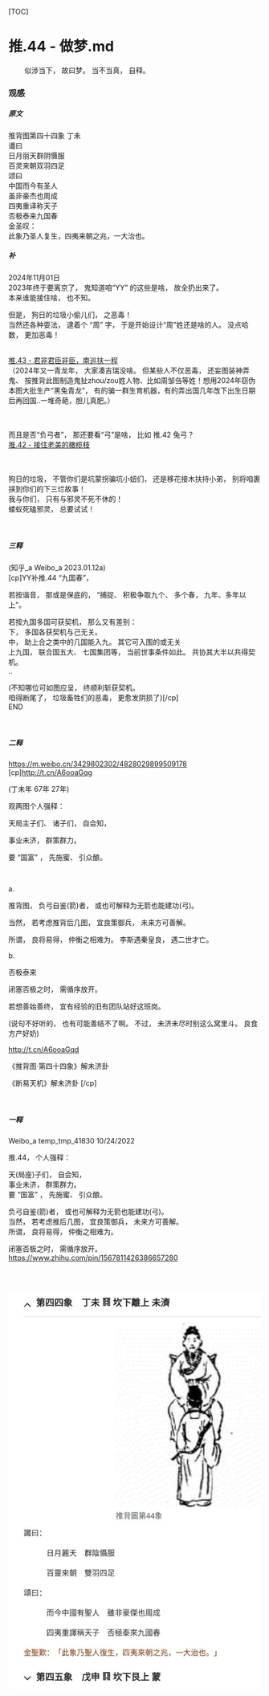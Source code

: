 [TOC]  

# 推.44 - 做梦.md  

&emsp;&emsp; 似涉当下， 故曰梦。 当不当真， 自释。 <br> 

### 观感 <br> 

##### 原文 
推背图第四十四象 丁未<br> 
   谶曰<br> 
   日月丽天群阴慑服<br> 
   百灵来朝双羽四足<br> 
   颂曰<br> 
   中国而今有圣人<br> 
   虽非豪杰也周成<br> 
   四夷重译称天子<br> 
   否极泰来九国春<br> 
   金圣叹：<br> 
   此象乃圣人复生，四夷来朝之兆，一大治也。<br> 


##### 补 
2024年11月01日 <br> 
2023年终于要离京了， 鬼知道咱“YY” 的这些是啥， 故全扔出来了。 <br> 
本来谁能接住啥， 也不知。 <br> 

但是， 狗日的垃圾小偷儿们， 之恶毒！ <br> 
当然还各种耍法， 逮着个 “周” 字， 于是开始设计“周”姓还是啥的人。 没点哈数， 更加恶毒！ <br> 
<br> 

[推.43 - 君非君臣非臣，南巡扶一程](./推.43%20-%20君非君臣非臣，南巡扶一程.md) <br> 
（2024年又一青龙年， 大家凑吉瑞没啥。 但某些人不仅恶毒， 还妄图装神弄鬼、 按推背此图制造鬼扯zhou/zou姓人物、比如周邹刍等姓！想用2024年窃伪本图大批生产“黑兔青龙”， 有的骗一群生育机器，有的弄出国几年改下出生日期后再回国..一堆奇葩，胆儿真肥。） <br><br> 
<br> 

而且是否“负弓者”， 那还要看“弓”是啥， 比如 推.42 兔弓？ <br> 
[推.42 - 接住老美的橄榄枝](./推.42%20-%20接住老美的橄榄枝.md) <br><br> 
<br> 

狗日的垃圾， 不管你们是坑蒙拐骗坑小妞们， 还是移花接木扶持小弟， 别将咱裹挟到你们的下三烂故事！ <br> 
我与你们， 只有与邪灵不死不休的！ <br> 
蝼蚁死磕邪灵， 总要试试！ <br> 
<br> 
<br> 


##### 三释 
(知乎_a Weibo_a  2023.01.12a) <br> 
[cp]YY补推.44 “九国春”， <br> 

若按谐音， 那或是保底的， “捕捉、 积极争取九个、 多个春， 九年、多年以上”。 <br> 

若按九国多国可获契机， 那么又有差别： <br> 
下， 多国各获契机与己无关。 <br> 
中， 助上合之类中的几国能入九。 其它可入围的或无关  <br> 
上九国， 联合国五大、 七国集团等， 当前世事条件如此。 共协其大半以共得契机。 <br> 
.. <br> 

(不知哪位可如图应呈， 终顺利斩获契机。 <br> 
咱得断尾了， 垃圾畜牲们的恶毒， 更愈发阴损了)[/cp]<br> 
END <br> 
<br> 
<br> 


##### 二释 

https://m.weibo.cn/3429802302/4828029899509178<br> 
[cp]http://t.cn/A6ooaGqg<br> 

(丁未年 67年 27年) <br> 

观两图个人强释： <br> 

天局主子们、 诸子们， 自会知， <br> 

事业未济， 群策群力。 <br> 

要 “国富” ， 先施蜜、 引众酿。 <br> 

 <br> 

a. <br> 

推背图， 负弓自鉴(箭)者， 或也可解释为无箭也能建功(弓)。 <br> 

  当然， 若考虑推背后几图， 宜良策御兵， 未来方可善解。 <br> 

  所谓， 良将易得， 仲衡之相难为。 李斯遇秦皇良， 遇二世才亡。 <br> 

b. <br> 

否极泰来 <br> 

闭塞否极之时， 需循序放开。<br> 

若想善始善终， 宜有经验的旧有团队站好这班岗。 <br> 

(说句不好听的， 也有可能善结不了啊。 不过， 未济未尽时别这么窝里斗。 良食方产好奶)<br> 

http://t.cn/A6ooaGqd<br> 

《推背图·第四十四象》解未济卦<br> 

《断易天机》解未济卦 [/cp]<br> 
<br> 
<br> 


##### 一释 
Weibo_a temp_tmp_41830 10/24/2022 <br> 

推.44， 个人强释：<br> 

天(局座)子们， 自会知，<br> 
事业未济， 群策群力。<br> 
要 “国富” ， 先施蜜、 引众酿。<br> 

负弓自鉴(箭)者， 或也可解释为无箭也能建功(弓)。<br> 
当然， 若考虑推后几图， 宜良策御兵， 未来方可善解。<br> 
所谓， 良将易得， 仲衡之相难为。<br> 

闭塞否极之时， 需循序放开。<br> 
https://www.zhihu.com/pin/1567811426386657280<br> 

<br> 
<br> 


![本图](res/推.44.jpg) <br> 
<br> 
<br> 
<br> 

